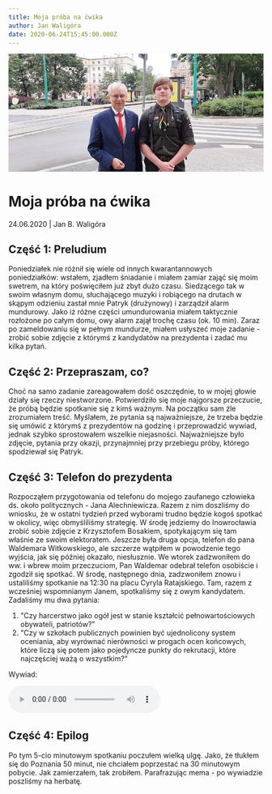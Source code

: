 ```yaml
---
title: Moja próba na ćwika
author: Jan Waligóra
date: 2020-06-24T15:45:00.000Z
---
```

![Zdjęcie Jody z Waldemarem Witkowskim](joda.jpg)

# Moja próba na ćwika

24.06.2020 | Jan B. Waligóra

## Część 1: Preludium

Poniedziałek nie różnił się wiele od innych kwarantannowych poniedziałków: wstałem, zjadłem śniadanie i miałem zamiar zająć się moim swetrem, na który poświęciłem już zbyt dużo czasu. Siedzącego tak w swoim własnym domu, słuchającego muzyki i robiącego na drutach w skąpym odzieniu zastał mnie Patryk (drużynowy) i zarządził alarm mundurowy. Jako iż różne części umundurowania miałem taktycznie rozłożone po całym domu, owy alarm zajął trochę czasu (ok. 10 min). Zaraz po zameldowaniu się w pełnym mundurze, miałem usłyszeć moje zadanie - zrobić sobie zdjęcie z którymś z kandydatów na prezydenta i zadać mu kilka pytań.

## Część 2: Przepraszam, co?

Choć na samo zadanie zareagowałem dość oszczędnie, to w mojej głowie działy się rzeczy niestworzone. Potwierdziło się moje najgorsze przeczucie, że próbą będzie spotkanie się z kimś ważnym. Na początku sam źle zrozumiałem treść. Myślałem, że pytania są najważniejsze, że trzeba będzie się umówić z którymś z prezydentów na godzinę i przeprowadzić wywiad, jednak szybko sprostowałem wszelkie niejasności. Najważniejsze było zdjęcie, pytania przy okazji, przynajmniej przy przebiegu próby, którego spodziewał się Patryk.

## Część 3: Telefon do prezydenta

Rozpocząłem przygotowania od telefonu do mojego zaufanego człowieka ds. około politycznych - Jana Alechniewicza. Razem z nim doszliśmy do wniosku, że w ostatni tydzień przed wyborami trudno będzie kogoś spotkać w okolicy, więc obmyśliliśmy strategię. W środę jedziemy do Inowrocławia zrobić sobie zdjęcie z Krzysztofem Bosakiem, spotykającym się tam właśnie ze swoim elektoratem. Jeszcze była druga opcja, telefon do pana Waldemara Witkowskiego, ale szczerze wątpiłem w powodzenie tego wyjścia, jak się później okazało, niesłusznie. We wtorek zadzwoniłem do ww. i wbrew moim przeczuciom, Pan Waldemar odebrał telefon osobiście i zgodził się spotkać. W środę, następnego dnia, zadzwoniłem znowu i ustaliliśmy spotkanie na 12:30 na placu Cyryla Ratajskiego. Tam, razem z wcześniej wspomnianym Janem, spotkaliśmy się z owym kandydatem. Zadaliśmy mu dwa pytania:

1. "Czy harcerstwo jako ogół jest w stanie kształcić pełnowartościowych obywateli, patriotów?"
2. "Czy w szkołach publicznych powinien być ujednolicony system oceniania, aby wyrównać nierówności w progach ocen końcowych, które liczą się potem jako pojedyncze punkty do rekrutacji, które najczęściej ważą o wszystkim?"

Wywiad:

<audio controls>
  <source src="../wywiad-z-prezydentem.m4a" type="audio/mp4">
  <source src="../wywiad-z-prezydentem.mp3" type="audio/mpeg">
</audio>

## Część 4: Epilog

Po tym 5-cio minutowym spotkaniu poczułem wielką ulgę. Jako, że tłukłem się do Poznania 50 minut, nie chciałem poprzestać na 30 minutowym pobycie. Jak zamierzałem, tak zrobiłem. Parafrazując mema - po wywiadzie poszliśmy na herbatę.